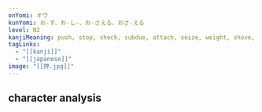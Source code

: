 ```yaml
---
onYomi: オウ
kunYomi: お-す、お-し-、お-さえる、おさ-える
level: N2
kanjiMeaning: push, stop, check, subdue, attach, seize, weight, shove, press, seal, do in spite of
tagLinks:
  - "[[kanji]]"
  - "[[japanese]]"
image: "[[押.jpg]]"
---
```

## character analysis